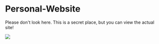 # Personal-Website
Please don't look here. This is a secret place, but you can view the actual site!

<a href="https://wakatime.com"><img src="https://wakatime.com/share/@RHG/8611ba0b-2255-48ea-9080-3e641bdd9533.png" /></a>

